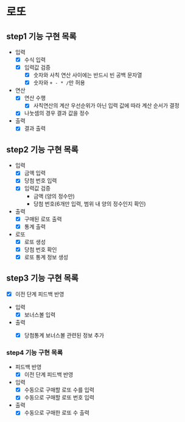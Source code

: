# 로또
## step1 기능 구현 목록
* 입력
  * [X] 수식 입력
  * [X] 입력값 검증
    * [X] 숫자와 사칙 연산 사이에는 반드시 빈 공백 문자열
    * [X] 숫자와 `+ - * /`만 허용
* 연산
  * [X] 연산 수행 
    * [X] 사칙연산의 계산 우선순위가 아닌 입력 값에 따라 계산 순서가 결정
  * [X] 나눗셈의 경우 결과 값을 정수
* 출력
  * [X] 결과 출력 

## step2 기능 구현 목록
* 입력
  * [X] 금액 입력
  * [X] 당첨 번호 입력
  * [X] 입력값 검증
    * 금액 (양의 정수만)
    * 당첨 번호(6개만 입력, 범위 내 양의 정수인지 확인)
* 출력
  * [X] 구매된 로또 출력
  * [X] 통계 출력
* 로또
  * [X] 로또 생성
  * [X] 당첨 번호 확인
  * [X] 로또 통계 정보 생성

## step3 기능 구현 목록
* [X] 이전 단계 피드백 반영
* 입력
  * [X] 보너스볼 입력
* 출력
  * [X] 당첨통계 보너스볼 관련된 정보 추가


### step4 기능 구현 목록
* 피드백 반영
  * [X] 이전 단계 피드백 반영
* 입력
  * [X] 수동으로 구매할 로또 수를 입력
  * [X] 수동으로 구매할 로또 번호 입력
* 출력
  * [X] 수동으로 구매한 로또 수 출력